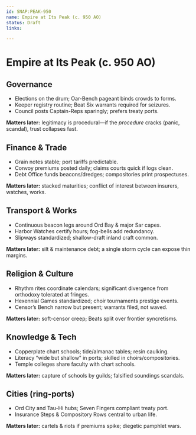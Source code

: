 ```yaml
---
id: SNAP:PEAK-950
name: Empire at Its Peak (c. 950 AO)
status: Draft
links:

---
```


# Empire at Its Peak (c. 950 AO)

## Governance
- Elections on the drum; Oar-Bench pageant binds crowds to forms.
- Keeper registry routine; Beat Six warrants required for seizures.
- Council posts Captain-Reps sparingly; prefers treaty ports.

**Matters later:** legitimacy is procedural—if the *procedure* cracks (panic, scandal), trust collapses fast.

## Finance & Trade
- Grain notes stable; port tariffs predictable.
- Convoy premiums posted daily; claims courts quick if logs clean.
- Debt Office funds beacons/dredges; compositories print prospectuses.

**Matters later:** stacked maturities; conflict of interest between insurers, watches, works.

## Transport & Works
- Continuous beacon legs around Ord Bay & major Sar capes.
- Harbor Watches certify hours; fog-bells add redundancy.
- Slipways standardized; shallow-draft inland craft common.

**Matters later:** silt & maintenance debt; a single storm cycle can expose thin margins.

## Religion & Culture
- Rhythm rites coordinate calendars; significant divergence from orthodoxy tolerated at fringes.
- Hexennial Games standardized; choir tournaments prestige events.
- Censor’s Bench narrow but present; warrants filed, not waved.

**Matters later:** soft-censor creep; Beats split over frontier syncretisms.

## Knowledge & Tech
- Copperplate chart schools; tide/almanac tables; resin caulking.
- Literacy “wide but shallow” in ports; skilled in choirs/compositories.
- Temple colleges share faculty with chart schools.

**Matters later:** capture of schools by guilds; falsified soundings scandals.

## Cities (ring-ports)
- Ord City and Tau-Hi hubs; Seven Fingers compliant treaty port.
- Insurance Steps & Compository Rows central to urban life.

**Matters later:** cartels & riots if premiums spike; diegetic pamphlet wars.
